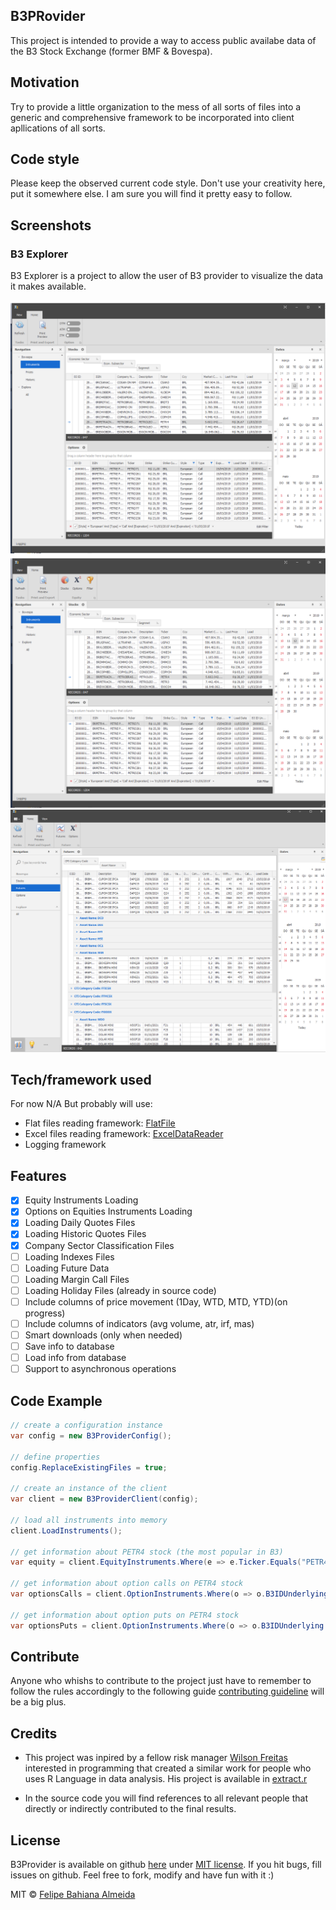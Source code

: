 ## B3PRovider
This project is intended to provide a way to access public availabe data of the B3 Stock Exchange (former BMF & Bovespa).

## Motivation
Try to provide a little organization to the mess of all sorts of files into a generic and comprehensive framework to be incorporated into client apllications of all sorts.

## Code style
Please keep the observed current code style. Don't use your creativity here, put it somewhere else. I am sure you will find it pretty easy to follow.

## Screenshots
### B3 Explorer
B3 Explorer is a project to allow the user of B3 provider to visualize the data it makes available.

![Options screen example](/img/B3_Explorer1.png?raw=true "B3 Explorer Options Screen")
![Stocks screen example](/img/B3_Explorer2.png?raw=true "B3 Explorer Stocks Screen")
![Futures screen example](/img/B3_Explorer3.png?raw=true "B3 Explorer Futures Screen")

      

## Tech/framework used
For now N/A
But probably will use:
- Flat files reading framework: <a href='https://github.com/forcewake/FlatFile'>FlatFile</a>
- Excel files reading framework: <a href='https://github.com/ExcelDataReader/ExcelDataReader'>ExcelDataReader</a>
- Logging framework

## Features

- [x] Equity Instruments Loading
- [x] Options on Equities Instruments Loading
- [x] Loading Daily Quotes Files
- [x] Loading Historic Quotes Files
- [x] Company Sector Classification Files
- [ ] Loading Indexes Files
- [ ] Loading Future Data
- [ ] Loading Margin Call Files
- [ ] Loading Holiday Files (already in source code)
- [ ] Include columns of price movement (1Day, WTD, MTD, YTD)(on progress)
- [ ] Include columns of indicators (avg volume, atr, irf, mas)
- [ ] Smart downloads (only when needed)
- [ ] Save info to database
- [ ] Load info from database
- [ ] Support to asynchronous operations

## Code Example

```csharp
// create a configuration instance
var config = new B3ProviderConfig();

// define properties
config.ReplaceExistingFiles = true;

// create an instance of the client
var client = new B3ProviderClient(config);

// load all instruments into memory
client.LoadInstruments();

// get information about PETR4 stock (the most popular in B3)
var equity = client.EquityInstruments.Where(e => e.Ticker.Equals("PETR4", StringComparison.InvariantCultureIgnoreCase)).FirstOrDefault();

// get information about option calls on PETR4 stock 
var optionsCalls = client.OptionInstruments.Where(o => o.B3IDUnderlying == equity.B3ID && o.Type == B3OptionOnEquityTypeInfo.Call).ToList();

// get information about option puts on PETR4 stock 
var optionsPuts = client.OptionInstruments.Where(o => o.B3IDUnderlying == equity.B3ID && o.Type == B3OptionOnEquityTypeInfo.Put).ToList();
```

## Contribute
Anyone who whishs to contribute to the project just have to remember to follow the rules accordingly to the following guide [contributing guideline](https://github.com/zulip/zulip-electron/blob/master/CONTRIBUTING.md) will be a big plus.

## Credits
- This project was inpired by a fellow risk manager <a href='https://github.com/wilsonfreitas'>Wilson Freitas</a> interested in programming that created a similar work for people who uses R Language in data analysis.
His project is available in <a href='https://gist.github.com/wilsonfreitas/a875444ac3d838486add6cb05261f826'>extract.r</a>

- In the source code you will find references to all relevant people that directly or indirectly contributed to the final results.

## License
B3Provider is available on github <a href='https://github.com/pelife/prototyping'>here</a>
under <a href='https://github.com/pelife/prototyping/blob/master/MIT-LICENSE.txt'>MIT license</a>.
If you hit bugs, fill issues on github.
Feel free to fork, modify and have fun with it :)


MIT © [Felipe Bahiana Almeida](https://www.linkedin.com/in/felipe-almeida-ba222577/)

